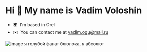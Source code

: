 Hi 👋 My name is Vadim Voloshin
===============================

* 🌍  I'm based in Orel
* ✉️  You can contact me at [vadim.ogu@mail.ru](mailto:vadim.ogu@mail.ru)
  
![image](https://github.com/VoloshinVadim/gif/blob/main/9513c90be5af985db65f85da4307ec44.gif?raw=true)
я голубой фанат блюлока, я абсолют
